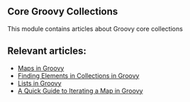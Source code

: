 ## Core Groovy Collections

This module contains articles about Groovy core collections

## Relevant articles:

- [Maps in Groovy](https://www.baeldung.com/groovy-maps)
- [Finding Elements in Collections in Groovy](https://www.baeldung.com/groovy-collections-find-elements)
- [Lists in Groovy](https://www.baeldung.com/groovy-lists)
- [A Quick Guide to Iterating a Map in Groovy](https://www.baeldung.com/groovy-map-iterating)
